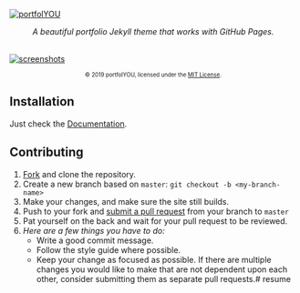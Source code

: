 [![portfolYOU](https://github.com/YoussefRaafatNasry/portfolYOU/blob/master/docs/header.png?raw=true)](https://youssefraafatnasry.github.io/portfolYOU/)

<div align="center">
    <i>A beautiful portfolio Jekyll theme that works with GitHub Pages.</i><br><br>
</div>

[![screenshots](https://github.com/YoussefRaafatNasry/portfolYOU/blob/master/docs/portfolYOU.gif?raw=true)](https://youssefraafatnasry.github.io/portfolYOU/)

<div align="center">
    <sub><sup>© 2019 portfolYOU, licensed under the <a href="./LICENSE">MIT License</a>.</sup></sub>
</div>

## Installation

Just check the [Documentation](https://youssefraafatnasry.github.io/portfolYOU/docs).

## Contributing

1. [Fork](https://youssefraafatnasry.github.io/portfolYOU/fork) and clone the repository.
1. Create a new branch based on `master`: `git checkout -b <my-branch-name>`
1. Make your changes, and make sure the site still builds.
1. Push to your fork and [submit a pull request](https://youssefraafatnasry.github.io/portfolYOU/compare) from your branch to `master`
1. Pat yourself on the back and wait for your pull request to be reviewed.
1. *Here are a few things you have to do:*
   - Write a good commit message.
   - Follow the style guide where possible.
   - Keep your change as focused as possible. If there are multiple changes you would like to make that are not dependent upon each other, consider submitting them as separate pull requests.# resume
